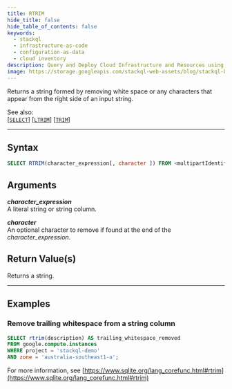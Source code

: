 ```yaml
---
title: RTRIM
hide_title: false
hide_table_of_contents: false
keywords:
  - stackql
  - infrastructure-as-code
  - configuration-as-data
  - cloud inventory
description: Query and Deploy Cloud Infrastructure and Resources using SQL
image: https://storage.googleapis.com/stackql-web-assets/blog/stackql-blog-post-featured-image.png
---
```

Returns a string formed by removing white space or any characters that appear from the right side of an input string.  

See also:  
[[` SELECT `]](/docs/language-spec/select) [[` LTRIM `]](/docs/language-spec/functions/string/ltrim) [[` TRIM `]](/docs/language-spec/functions/string/trim) 

* * * 

## Syntax

```sql
SELECT RTRIM(character_expression[, character ]) FROM <multipartIdentifier>;
```

## Arguments

__*character_expression*__  
A literal string or string column.

__*character*__  
An optional character to remove if found at the end of the *character_expression*.

## Return Value(s)
Returns a string.

* * *

## Examples

### Remove trailing whitespace from a string column

```sql
SELECT rtrim(description) AS trailing_whitespace_removed
FROM google.compute.instances 
WHERE project = 'stackql-demo' 
AND zone = 'australia-southeast1-a';
```

For more information, see [https://www.sqlite.org/lang_corefunc.html#rtrim](https://www.sqlite.org/lang_corefunc.html#rtrim)